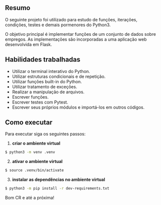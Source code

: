 ## Resumo 

O seguinte projeto foi utilizado para estudo de funções, iterações, condições, testes e demais pormenores do Python3.

O objetivo principal é implementar funções de um conjunto de dados sobre empregos. As implementações são incorporadas a uma aplicação web desenvolvida em Flask.

## Habilidades trabalhadas

- Utilizar o terminal interativo do Python.
- Utilizar estruturas condicionais e de repetição.
- Utilizar funções built-in do Python.
- Utilizar tratamento de exceções.
- Realizar a manipulação de arquivos.
- Escrever funções.
- Escrever testes com Pytest.
- Escrever seus próprios módulos e importá-los em outros códigos.

## Como executar

Para executar siga os seguintes passos:

  1. **criar o ambiente virtual**

  ```bash
  $ python3 -m venv .venv
  ```

  2. **ativar o ambiente virtual**

  ```bash
  $ source .venv/bin/activate
  ```

  3. **instalar as dependências no ambiente virtual**

  ```bash
  $ python3 -m pip install -r dev-requirements.txt
  ```
  
  Bom CR e até a próxima!

